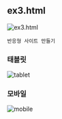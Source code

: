# 
## ex3.html
![ex3.html](https://user-images.githubusercontent.com/95092921/178399295-86afe878-d79d-41b5-8e2d-daa5f834b1f2.png)
```
반응형 사이트 만들기
```

### 태블릿
![tablet](https://user-images.githubusercontent.com/95092921/179379209-c0399a32-d5d3-431e-9577-fb528a668e5b.png)

### 모바일
![mobile](https://user-images.githubusercontent.com/95092921/179379211-37d01aa2-a308-4d62-b067-ce4aad7ac7ce.png)
